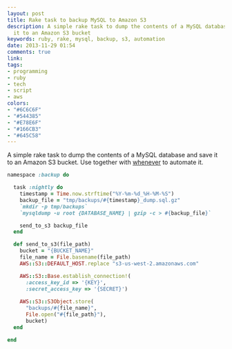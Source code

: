 ```yaml
---
layout: post
title: Rake task to backup MySQL to Amazon S3
description: A simple rake task to dump the contents of a MySQL database and save
  it to an Amazon S3 bucket
keywords: ruby, rake, mysql, backup, s3, automation
date: 2013-11-29 01:54
comments: true
link: 
tags:
- programming
- ruby
- tech
- script
- aws
colors:
- "#6C6C6F"
- "#544385"
- "#E78E6F"
- "#166CB3"
- "#645C58"
---
```


A simple rake task to dump the contents of a MySQL database and save it to an Amazon S3 bucket. Use together with [whenever](https://github.com/javan/whenever) to automate it.

``` ruby
namespace :backup do

  task :nightly do
    timestamp = Time.now.strftime("%Y-%m-%d_%H-%M-%S")
    backup_file = "tmp/backups/#{timestamp}_dump.sql.gz"
    `mkdir -p tmp/backups`
    `mysqldump -u root {DATABASE_NAME} | gzip -c > #{backup_file}`

    send_to_s3 backup_file
  end

  def send_to_s3(file_path)
    bucket = "{BUCKET_NAME}"
    file_name = File.basename(file_path)
    AWS::S3::DEFAULT_HOST.replace "s3-us-west-2.amazonaws.com"

    AWS::S3::Base.establish_connection!(
      :access_key_id => '{KEY}', 
      :secret_access_key => '{SECRET}')
      
    AWS::S3::S3Object.store(
      "backups/#{file_name}", 
      File.open("#{file_path}"), 
      bucket)
  end

end
```
